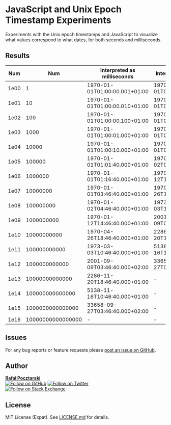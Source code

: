 JavaScript and Unix Epoch Timestamp Experiments
=
Experiments with the Unix epoch timestamps and JavaScript
to visualize what values correspond to what dates,
for both seconds and milliseconds.

Results
-

Num | Num | Interpreted as milliseconds | Interpreted as seconds
----|-----|-----------------------------|-----------------------
1e00 | 1 | 1970-01-01T01:00:00.001+01:00 | 1970-01-01T01:00:01.000+01:00
1e01 | 10 | 1970-01-01T01:00:00.010+01:00 | 1970-01-01T01:00:10.000+01:00
1e02 | 100 | 1970-01-01T01:00:00.100+01:00 | 1970-01-01T01:01:40.000+01:00
1e03 | 1000 | 1970-01-01T01:00:01.000+01:00 | 1970-01-01T01:16:40.000+01:00
1e04 | 10000 | 1970-01-01T01:00:10.000+01:00 | 1970-01-01T03:46:40.000+01:00
1e05 | 100000 | 1970-01-01T01:01:40.000+01:00 | 1970-01-02T04:46:40.000+01:00
1e06 | 1000000 | 1970-01-01T01:16:40.000+01:00 | 1970-01-12T14:46:40.000+01:00
1e07 | 10000000 | 1970-01-01T03:46:40.000+01:00 | 1970-04-26T18:46:40.000+01:00
1e08 | 100000000 | 1970-01-02T04:46:40.000+01:00 | 1973-03-03T10:46:40.000+01:00
1e09 | 1000000000 | 1970-01-12T14:46:40.000+01:00 | 2001-09-09T03:46:40.000+02:00
1e10 | 10000000000 | 1970-04-26T18:46:40.000+01:00 | 2286-11-20T18:46:40.000+01:00
1e11 | 100000000000 | 1973-03-03T10:46:40.000+01:00 | 5138-11-16T10:46:40.000+01:00
1e12 | 1000000000000 | 2001-09-09T03:46:40.000+02:00 | 33658-09-27T03:46:40.000+02:00
1e13 | 10000000000000 | 2286-11-20T18:46:40.000+01:00 | -
1e14 | 100000000000000 | 5138-11-16T10:46:40.000+01:00 | -
1e15 | 1000000000000000 | 33658-09-27T03:46:40.000+02:00 | -
1e16 | 10000000000000000 | - | -


Issues
-
For any bug reports or feature requests please
[post an issue on GitHub][issues-url].

Author
-
[**Rafał Pocztarski**](https://pocztarski.com/)
<br/>
[![Follow on GitHub][github-follow-img]][github-follow-url]
[![Follow on Twitter][twitter-follow-img]][twitter-follow-url]
<br/>
[![Follow on Stack Exchange][stackexchange-img]][stackoverflow-url]

License
-
MIT License (Expat). See [LICENSE.md](LICENSE.md) for details.

[npm-url]: https://www.npmjs.com/package/unix-time-experiments
[github-url]: https://github.com/rsp/node-unix-time-experiments
[readme-url]: https://github.com/rsp/node-unix-time-experiments#readme
[issues-url]: https://github.com/rsp/node-unix-time-experiments/issues
[license-url]: https://github.com/rsp/node-unix-time-experiments/blob/master/LICENSE.md
[travis-url]: https://travis-ci.org/rsp/node-unix-time-experiments
[travis-img]: https://travis-ci.org/rsp/node-unix-time-experiments.svg?branch=master
[snyk-url]: https://snyk.io/test/github/rsp/node-unix-time-experiments
[snyk-img]: https://snyk.io/test/github/rsp/node-unix-time-experiments/badge.svg
[david-url]: https://david-dm.org/rsp/node-unix-time-experiments
[david-img]: https://david-dm.org/rsp/node-unix-time-experiments/status.svg
[install-img]: https://nodei.co/npm/unix-time-experiments.png?compact=true
[downloads-img]: https://img.shields.io/npm/dt/unix-time-experiments.svg
[license-img]: https://img.shields.io/npm/l/unix-time-experiments.svg
[stats-url]: http://npm-stat.com/charts.html?package=unix-time-experiments
[github-follow-url]: https://github.com/rsp
[github-follow-img]: https://img.shields.io/github/followers/rsp.svg?style=social&logo=github&label=Follow
[twitter-follow-url]: https://twitter.com/intent/follow?screen_name=pocztarski
[twitter-follow-img]: https://img.shields.io/twitter/follow/pocztarski.svg?style=social&logo=twitter&label=Follow
[stackoverflow-url]: https://stackoverflow.com/users/613198/rsp
[stackexchange-url]: https://stackexchange.com/users/303952/rsp
[stackexchange-img]: https://stackexchange.com/users/flair/303952.png
